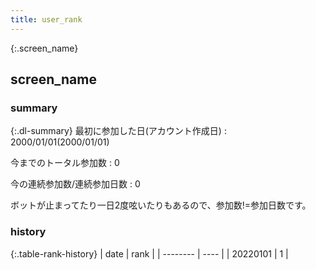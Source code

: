 ```yaml
---
title: user_rank
---
```


<div id="overlay">
  <div class="cv-spinner">
    <span class="spinner"></span>
  </div>
</div>

{:.screen_name}
## screen_name

### summary

{:.dl-summary}
最初に参加した日(アカウント作成日)
: 2000/01/01(2000/01/01)

今までのトータル参加数
: 0

今の連続参加数/連続参加日数
: 0

ボットが止まってたり一日2度呟いたりもあるので、参加数!=参加日数です。

### history 

{:.table-rank-history}
| date     | rank |
| -------- | ---- |
| 20220101 | 1    |



<script src="https://cdnjs.cloudflare.com/ajax/libs/jquery/3.6.1/jquery.min.js" integrity="sha512-aVKKRRi/Q/YV+4mjoKBsE4x3H+BkegoM/em46NNlCqNTmUYADjBbeNefNxYV7giUp0VxICtqdrbqU7iVaeZNXA==" crossorigin="anonymous" referrerpolicy="no-referrer"></script>
<script src="/assets/js/rank_user.js"><script>

</script>


